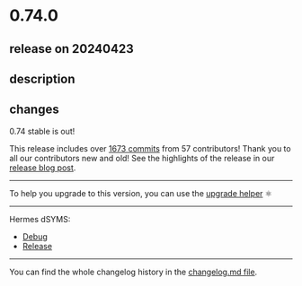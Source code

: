 # 0.74.0

## release on 20240423

## description

## changes

0.74 stable is out!

This release includes over <a href="https://github.com/facebook/react-native/compare/v0.73.6...v0.74.0">1673 commits</a> from 57 contributors! Thank you to all our contributors new and old! See the highlights of the release in our <a href="https://reactnative.dev/blog/2024/04/22/release-0.74" rel="nofollow">release blog post</a>.

*** ** * ** ***

To help you upgrade to this version, you can use the <a href="https://react-native-community.github.io/upgrade-helper/" rel="nofollow">upgrade helper</a> ⚛️

*** ** * ** ***

Hermes dSYMS:

* <a href="https://repo1.maven.org/maven2/com/facebook/react/react-native-artifacts/0.74.0/react-native-artifacts-0.74.0-hermes-framework-dSYM-debug.tar.gz" rel="nofollow">Debug</a>
* <a href="https://repo1.maven.org/maven2/com/facebook/react/react-native-artifacts/0.74.0/react-native-artifacts-0.74.0-hermes-framework-dSYM-release.tar.gz" rel="nofollow">Release</a>

*** ** * ** ***

You can find the whole changelog history in the <a href="https://github.com/facebook/react-native/blob/main/CHANGELOG.md">changelog.md file</a>.

